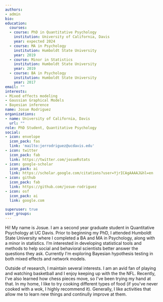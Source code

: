 ```yaml
---
authors:
- admin
bio: 
education:
  courses:
  - course: PhD in Quantitative Psychology
    institution: University of California, Davis
    year: expected 2024
  - course: MA in Psychology
    institution: Humboldt State University
    year: 2019
  - course: Minor in Statistics
    institution: Humboldt State University
    year: 2019
  - course: BA in Psychology
    institution: Humboldt State University
    year: 2017
email: ""
interests: 
- Mixed effects modeling
- Gaussian Graphical Models
- Bayesian inference
name: Josue Rodriguez
organizations:
- name: University of California, Davis
  url: ""
role: PhD Student, Quantitative Psychology
social:
- icon: envelope
  icon_pack: fas
  link: 'mailto:jerrodriguez@ucdavis.edu'
- icon: twitter
  icon_pack: fab
  link: https://twitter.com/josueRstats
- icon: google-scholar
  icon_pack: ai
  link: https://scholar.google.com/citations?user=YjrICAgAAAAJ&hl=en
- icon: github
  icon_pack: fab
  link: https://github.com/josue-rodriguez
- icon: osf
  icon_pack: ai
  link: google.com

superuser: true
user_groups:
---
```


Hi! My name is Josue. I am a second year graduate student in Quantitative Psychology at UC Davis. Prior to beginning my PhD, I attended Humboldt State University where I completed a BA and MA in Psychology, along with a minor in statistics. I’m interested in developing statistical tools and methods to help social and behavioral scientists better answer the questions they ask. Currently I'm exploring Bayesian hypothesis testing in both mixed effects and network models.

Outside of research, I maintain several interests. I am an avid fan of playing and watching basketball and I enjoy keeping up with the the NFL. Recently, I've also learned how chess pieces move, so I've been trying my hand at that. In my home, I like to try cooking different types of food (if you've never cooked with a wok, I highly recommend it). Generally, I like activities that allow me to learn new things and continully improve at them.
